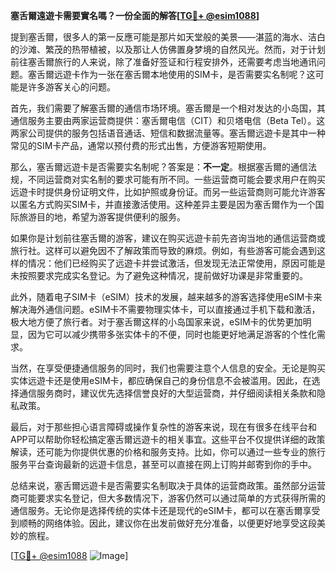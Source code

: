 **塞舌爾遠遊卡需要實名嗎？一份全面的解答[[TG💪+ @esim1088](https://t.me/s/esim1088)]**

提到塞舌爾，很多人的第一反應可能是那片如天堂般的美景——湛蓝的海水、洁白的沙滩、繁茂的热带植被，以及那让人仿佛置身梦境的自然风光。然而，对于计划前往塞舌爾旅行的人来说，除了准备好签证和行程安排外，还需要考虑当地通讯问题。塞舌爾远遊卡作为一张在塞舌爾本地使用的SIM卡，是否需要实名制呢？这可能是许多游客关心的问题。

首先，我们需要了解塞舌爾的通信市场环境。塞舌爾是一个相对发达的小岛国，其通信服务主要由两家运营商提供：塞舌爾电信（CIT）和贝塔电信（Beta Tel）。这两家公司提供的服务包括语音通话、短信和数据流量等。塞舌爾远遊卡是其中一种常见的SIM卡产品，通常以预付费的形式出售，方便游客短期使用。

那么，塞舌爾远遊卡是否需要实名制呢？答案是：**不一定**。根据塞舌爾的通信法规，不同运营商对实名制的要求可能有所不同。一些运营商可能会要求用户在购买远遊卡时提供身份证明文件，比如护照或身份证。而另一些运营商则可能允许游客以匿名方式购买SIM卡，并直接激活使用。这种差异主要是因为塞舌爾作为一个国际旅游目的地，希望为游客提供便利的服务。

如果你是计划前往塞舌爾的游客，建议在购买远遊卡前先咨询当地的通信运营商或旅行社。这样可以避免因不了解政策而导致的麻烦。例如，有些游客可能会遇到这样的情况：他们已经购买了远遊卡并尝试激活，但发现无法正常使用，原因可能是未按照要求完成实名登记。为了避免这种情况，提前做好功课是非常重要的。

此外，随着电子SIM卡（eSIM）技术的发展，越来越多的游客选择使用eSIM卡来解决海外通信问题。eSIM卡不需要物理实体卡，可以直接通过手机下载和激活，极大地方便了旅行者。对于塞舌爾这样的小岛国家来说，eSIM卡的优势更加明显，因为它可以减少携带多张实体卡的不便，同时也能更好地满足游客的个性化需求。

当然，在享受便捷通信服务的同时，我们也需要注意个人信息的安全。无论是购买实体远遊卡还是使用eSIM卡，都应确保自己的身份信息不会被滥用。因此，在选择通信服务商时，建议优先选择信誉良好的大型运营商，并仔细阅读相关条款和隐私政策。

最后，对于那些担心语言障碍或操作复杂性的游客来说，现在有很多在线平台和APP可以帮助你轻松搞定塞舌爾远遊卡的相关事宜。这些平台不仅提供详细的政策解读，还可能为你提供优惠的价格和服务支持。比如，你可以通过一些专业的旅行服务平台查询最新的远遊卡信息，甚至可以直接在网上订购并邮寄到你的手中。

总结来说，塞舌爾远遊卡是否需要实名制取决于具体的运营商政策。虽然部分运营商可能要求实名登记，但大多数情况下，游客仍然可以通过简单的方式获得所需的通信服务。无论你是选择传统的实体卡还是现代的eSIM卡，都可以在塞舌爾享受到顺畅的网络体验。因此，建议你在出发前做好充分准备，以便更好地享受这段美妙的旅程。

[[TG💪+ @esim1088](https://t.me/s/esim1088) ![Image](https://i.postimg.cc/4NQfJmqS/Snipaste-2025-05-13-00-14-12.png)]